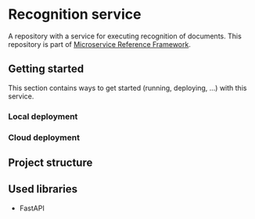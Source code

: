 # Recognition service
A repository with a service for executing recognition of documents. This repository is part of [Microservice Reference Framework](https://github.com/MichalMoudry/microservice-reference-framework "Link to Microservice Reference Framework repository").

## Getting started
This section contains ways to get started (running, deploying, ...) with this service.
### Local deployment

### Cloud deployment

## Project structure

## Used libraries
- FastAPI
